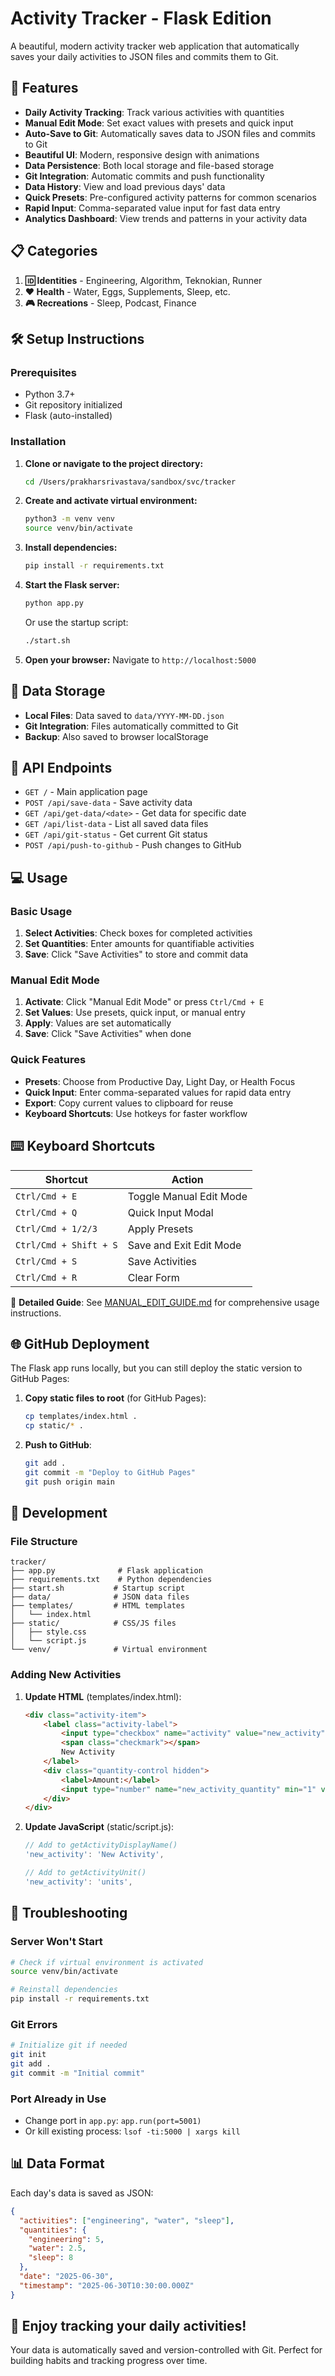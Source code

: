 # Activity Tracker - Flask Edition

A beautiful, modern activity tracker web application that automatically saves your daily activities to JSON files and commits them to Git.

## 🚀 Features

- **Daily Activity Tracking**: Track various activities with quantities
- **Manual Edit Mode**: Set exact values with presets and quick input
- **Auto-Save to Git**: Automatically saves data to JSON files and commits to Git
- **Beautiful UI**: Modern, responsive design with animations
- **Data Persistence**: Both local storage and file-based storage
- **Git Integration**: Automatic commits and push functionality
- **Data History**: View and load previous days' data
- **Quick Presets**: Pre-configured activity patterns for common scenarios
- **Rapid Input**: Comma-separated value input for fast data entry
- **Analytics Dashboard**: View trends and patterns in your activity data

## 📋 Categories

1. **🆔 Identities** - Engineering, Algorithm, Teknokian, Runner
2. **❤️ Health** - Water, Eggs, Supplements, Sleep, etc.
3. **🎮 Recreations** - Sleep, Podcast, Finance

## 🛠️ Setup Instructions

### Prerequisites
- Python 3.7+
- Git repository initialized
- Flask (auto-installed)

### Installation

1. **Clone or navigate to the project directory:**
   ```bash
   cd /Users/prakharsrivastava/sandbox/svc/tracker
   ```

2. **Create and activate virtual environment:**
   ```bash
   python3 -m venv venv
   source venv/bin/activate
   ```

3. **Install dependencies:**
   ```bash
   pip install -r requirements.txt
   ```

4. **Start the Flask server:**
   ```bash
   python app.py
   ```
   
   Or use the startup script:
   ```bash
   ./start.sh
   ```

5. **Open your browser:**
   Navigate to `http://localhost:5000`

## 📁 Data Storage

- **Local Files**: Data saved to `data/YYYY-MM-DD.json`
- **Git Integration**: Files automatically committed to Git
- **Backup**: Also saved to browser localStorage

## 🔧 API Endpoints

- `GET /` - Main application page
- `POST /api/save-data` - Save activity data
- `GET /api/get-data/<date>` - Get data for specific date
- `GET /api/list-data` - List all saved data files
- `GET /api/git-status` - Get current Git status
- `POST /api/push-to-github` - Push changes to GitHub

## 💻 Usage

### Basic Usage
1. **Select Activities**: Check boxes for completed activities
2. **Set Quantities**: Enter amounts for quantifiable activities
3. **Save**: Click "Save Activities" to store and commit data

### Manual Edit Mode
1. **Activate**: Click "Manual Edit Mode" or press `Ctrl/Cmd + E`
2. **Set Values**: Use presets, quick input, or manual entry
3. **Apply**: Values are set automatically
4. **Save**: Click "Save Activities" when done

### Quick Features
- **Presets**: Choose from Productive Day, Light Day, or Health Focus
- **Quick Input**: Enter comma-separated values for rapid data entry
- **Export**: Copy current values to clipboard for reuse
- **Keyboard Shortcuts**: Use hotkeys for faster workflow

## ⌨️ Keyboard Shortcuts

| Shortcut | Action |
|----------|--------|
| `Ctrl/Cmd + E` | Toggle Manual Edit Mode |
| `Ctrl/Cmd + Q` | Quick Input Modal |
| `Ctrl/Cmd + 1/2/3` | Apply Presets |
| `Ctrl/Cmd + Shift + S` | Save and Exit Edit Mode |
| `Ctrl/Cmd + S` | Save Activities |
| `Ctrl/Cmd + R` | Clear Form |

📖 **Detailed Guide**: See [MANUAL_EDIT_GUIDE.md](MANUAL_EDIT_GUIDE.md) for comprehensive usage instructions.

## 🌐 GitHub Deployment

The Flask app runs locally, but you can still deploy the static version to GitHub Pages:

1. **Copy static files to root** (for GitHub Pages):
   ```bash
   cp templates/index.html .
   cp static/* .
   ```

2. **Push to GitHub**:
   ```bash
   git add .
   git commit -m "Deploy to GitHub Pages"
   git push origin main
   ```

## 🔄 Development

### File Structure
```
tracker/
├── app.py              # Flask application
├── requirements.txt    # Python dependencies
├── start.sh           # Startup script
├── data/              # JSON data files
├── templates/         # HTML templates
│   └── index.html
├── static/            # CSS/JS files
│   ├── style.css
│   └── script.js
└── venv/              # Virtual environment
```

### Adding New Activities

1. **Update HTML** (templates/index.html):
   ```html
   <div class="activity-item">
       <label class="activity-label">
           <input type="checkbox" name="activity" value="new_activity" data-has-quantity="true">
           <span class="checkmark"></span>
           New Activity
       </label>
       <div class="quantity-control hidden">
           <label>Amount:</label>
           <input type="number" name="new_activity_quantity" min="1" value="1">
       </div>
   </div>
   ```

2. **Update JavaScript** (static/script.js):
   ```javascript
   // Add to getActivityDisplayName()
   'new_activity': 'New Activity',
   
   // Add to getActivityUnit()
   'new_activity': 'units',
   ```

## 🐛 Troubleshooting

### Server Won't Start
```bash
# Check if virtual environment is activated
source venv/bin/activate

# Reinstall dependencies
pip install -r requirements.txt
```

### Git Errors
```bash
# Initialize git if needed
git init
git add .
git commit -m "Initial commit"
```

### Port Already in Use
- Change port in `app.py`: `app.run(port=5001)`
- Or kill existing process: `lsof -ti:5000 | xargs kill`

## 📊 Data Format

Each day's data is saved as JSON:
```json
{
  "activities": ["engineering", "water", "sleep"],
  "quantities": {
    "engineering": 5,
    "water": 2.5,
    "sleep": 8
  },
  "date": "2025-06-30",
  "timestamp": "2025-06-30T10:30:00.000Z"
}
```

## 🎉 Enjoy tracking your daily activities!

Your data is automatically saved and version-controlled with Git. Perfect for building habits and tracking progress over time.
